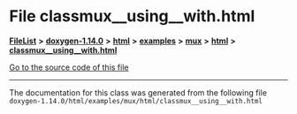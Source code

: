 

# File classmux\_\_using\_\_with.html



[**FileList**](files.md) **>** [**doxygen-1.14.0**](dir_9d5bad020669189c90cda983471be5d0.md) **>** [**html**](dir_05d1fd8a7cdd04f638f8b23196de02e2.md) **>** [**examples**](dir_aa52e73a32d193037813a53dcfe817b6.md) **>** [**mux**](dir_4326963d12fa1d64c0e99b1caca435ed.md) **>** [**html**](dir_ad367ac560c23093b005e99df2c54428.md) **>** [**classmux\_\_using\_\_with.html**](classmux____using____with_8html.md)

[Go to the source code of this file](classmux____using____with_8html_source.md)





































































------------------------------
The documentation for this class was generated from the following file `doxygen-1.14.0/html/examples/mux/html/classmux__using__with.html`

